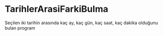 # TarihlerArasiFarkiBulma
Seçilen iki tarihin arasında kaç ay, kaç gün, kaç saat, kaç dakika olduğunu bulan program
